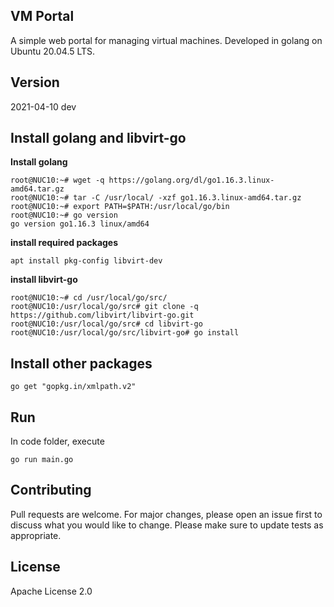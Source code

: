 ## VM Portal
A simple web portal for managing virtual machines.
Developed in golang on Ubuntu 20.04.5 LTS.

## Version
2021-04-10 dev

## Install golang and libvirt-go
**Install golang**
```
root@NUC10:~# wget -q https://golang.org/dl/go1.16.3.linux-amd64.tar.gz
root@NUC10:~# tar -C /usr/local/ -xzf go1.16.3.linux-amd64.tar.gz
root@NUC10:~# export PATH=$PATH:/usr/local/go/bin
root@NUC10:~# go version
go version go1.16.3 linux/amd64
```
**install required packages**
```
apt install pkg-config libvirt-dev
```
**install libvirt-go**
```
root@NUC10:~# cd /usr/local/go/src/
root@NUC10:/usr/local/go/src# git clone -q https://github.com/libvirt/libvirt-go.git
root@NUC10:/usr/local/go/src# cd libvirt-go
root@NUC10:/usr/local/go/src/libvirt-go# go install
```

## Install other packages
```
go get "gopkg.in/xmlpath.v2"

```

## Run
In code folder, execute
```
go run main.go
```

## Contributing
Pull requests are welcome. For major changes, please open an issue first to discuss what you would like to change. Please make sure to update tests as appropriate.

## License
Apache License 2.0
